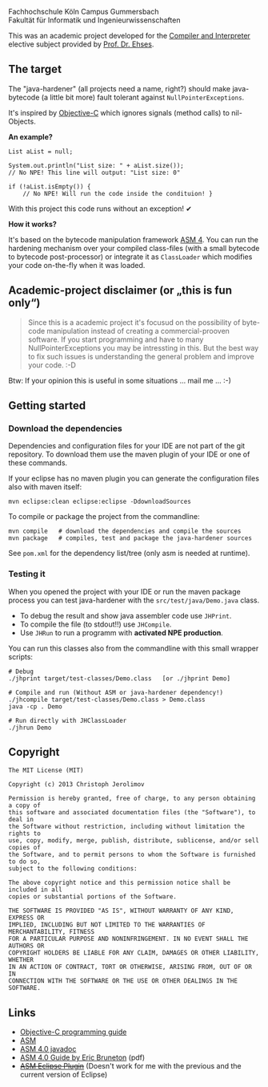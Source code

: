 Fachhochschule Köln Campus Gummersbach<br/>
Fakultät für Informatik und Ingenieurwissenschaften

This was an academic project developed for the
[Compiler and Interpreter](http://www.gm.fh-koeln.de/ehses/compiler/)
elective subject provided by
[Prof.&nbsp;Dr.&nbsp;Ehses](http://www.gm.fh-koeln.de/ehses/).

## The target

The "java-hardener" (all projects need a name, right?) should make
java-bytecode (a little bit more) fault tolerant against `NullPointerExceptions`.

It's inspired by [Objective-C](http://developer.apple.com/library/mac/documentation/Cocoa/Conceptual/ProgrammingWithObjectiveC/) which ignores signals (method calls) to nil-Objects.

**An example?**

	List aList = null;
	
	System.out.println("List size: " + aList.size());
	// No NPE! This line will output: "List size: 0"
	
	if (!aList.isEmpty()) {
		// No NPE! Will run the code inside the condituion!	}

With this project this code runs without an exception! ✔︎

**How it works?**

It's based on the bytecode manipulation framework [ASM 4](http://asm.ow2.org/).
You can run the hardening mechanism over your compiled class-files
(with a small bytecode to bytecode post-processor) or integrate it as `ClassLoader` which modifies your code on-the-fly when it was loaded.

## Academic-project disclaimer (or „this is fun only“)

> Since this is a academic project it's focusud on the possibility of
> byte-code manipulation instead of creating a commercial-prooven software.
> If you start programming and have to many NullPointerExceptions you may be
> intressting in this. But the best way to fix such issues is understanding
> the general problem and improve your code. :-D

Btw: If your opinion this is useful in some situations ... mail me ... :-)

## Getting started

### Download the dependencies

Dependencies and configuration files for your IDE are not part of
the git repository. To download them use the maven plugin of your
IDE or one of these commands.

If your eclipse has no maven plugin you can generate the configuration
files also with maven itself:

	mvn eclipse:clean eclipse:eclipse -DdownloadSources

To compile or package the project from the commandline:

	mvn compile   # download the dependencies and compile the sources
	mvn package   # compiles, test and package the java-hardener sources

See `pom.xml` for the dependency list/tree (only asm is needed at runtime).

### Testing it

When you opened the project with your IDE or run the maven package process
you can test java-hardener with the `src/test/java/Demo.java` class.

* To debug the result and show java assembler code use `JHPrint`.
* To compile the file (to stdout!!) use `JHCompile`.
* Use `JHRun` to run a programm with **activated NPE production**.

You can run this classes also from the commandline with this small wrapper scripts:

	# Debug
	./jhprint target/test-classes/Demo.class   [or ./jhprint Demo]
	
	# Compile and run (Without ASM or java-hardener dependency!)
	./jhcompile target/test-classes/Demo.class > Demo.class
	java -cp . Demo
	
	# Run directly with JHClassLoader
	./jhrun Demo

## Copyright

	The MIT License (MIT)
	
	Copyright (c) 2013 Christoph Jerolimov
	
	Permission is hereby granted, free of charge, to any person obtaining a copy of
	this software and associated documentation files (the "Software"), to deal in
	the Software without restriction, including without limitation the rights to
	use, copy, modify, merge, publish, distribute, sublicense, and/or sell copies of
	the Software, and to permit persons to whom the Software is furnished to do so,
	subject to the following conditions:
	
	The above copyright notice and this permission notice shall be included in all
	copies or substantial portions of the Software.
	
	THE SOFTWARE IS PROVIDED "AS IS", WITHOUT WARRANTY OF ANY KIND, EXPRESS OR
	IMPLIED, INCLUDING BUT NOT LIMITED TO THE WARRANTIES OF MERCHANTABILITY, FITNESS
	FOR A PARTICULAR PURPOSE AND NONINFRINGEMENT. IN NO EVENT SHALL THE AUTHORS OR
	COPYRIGHT HOLDERS BE LIABLE FOR ANY CLAIM, DAMAGES OR OTHER LIABILITY, WHETHER
	IN AN ACTION OF CONTRACT, TORT OR OTHERWISE, ARISING FROM, OUT OF OR IN
	CONNECTION WITH THE SOFTWARE OR THE USE OR OTHER DEALINGS IN THE SOFTWARE.

## Links

* [Objective-C programming guide](http://developer.apple.com/library/mac/documentation/Cocoa/Conceptual/ProgrammingWithObjectiveC/)
* [ASM](http://asm.ow2.org/)
* [ASM 4.0 javadoc](http://asm.ow2.org/asm40/javadoc/user/overview-summary.html)
* [ASM 4.0 Guide by Eric Bruneton](http://download.forge.objectweb.org/asm/asm4-guide.pdf) (pdf)
* <strike>[ASM Eclipse Plugin](http://asm.ow2.org/eclipse/index.html)</strike> (Doesn't work for me with the previous and the current version of Eclipse)
